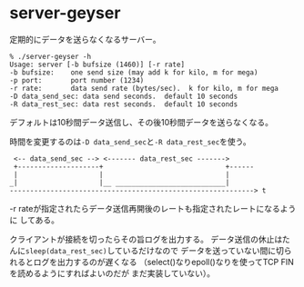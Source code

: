 # server-geyser

定期的にデータを送らなくなるサーバー。

```
% ./server-geyser -h
Usage: server [-b bufsize (1460)] [-r rate]
-b bufsize:    one send size (may add k for kilo, m for mega)
-p port:       port number (1234)
-r rate:       data send rate (bytes/sec).  k for kilo, m for mega
-D data_send_sec: data send seconds.  default 10 seconds
-R data_rest_sec: data rest seconds.  default 10 seconds
```

デフォルトは10秒間データ送信し、その後10秒間データを送らなくなる。

時間を変更するのは``-D data_send_sec``と``-R data_rest_sec``を使う。

```
 <-- data_send_sec --> <------- data_rest_sec ------->
 +--------------------+                              +------
 |                    |                              |
_|                    |__ ___________________________|
------------------------------------------------------------> t
```

-r rateが指定されたらデータ送信再開後のレートも指定されたレートになるように
してある。

クライアントが接続を切ったらその旨ログを出力する。
データ送信の休止はたんに``sleep(data_rest_sec)``しているだけなので
データを送っていない間に切られるとログを出力するのが遅くなる
（select()なりepoll()なりを使ってTCP FINを読めるようにすればよいのだが
まだ実装していない）。
